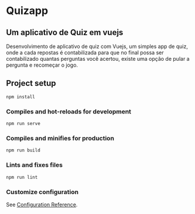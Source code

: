 # Quizapp

## Um aplicativo de Quiz em vuejs

Desenvolvimento de aplicativo de quiz com Vuejs, um simples app de quiz, onde a cada repostas é contabilizada para que no final possa ser contabilizado  quantas perguntas você acertou, existe uma opção de pular a pergunta e recomeçar o jogo.

## Project setup
```
npm install
```

### Compiles and hot-reloads for development
```
npm run serve
```

### Compiles and minifies for production
```
npm run build
```

### Lints and fixes files
```
npm run lint
```

### Customize configuration
See [Configuration Reference](https://cli.vuejs.org/config/).
